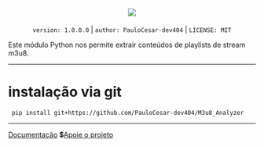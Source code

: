 <div align="center">
  <h1><img src="logo.ico"></h1>
</div>

<p align="center">
  <code>version: 1.0.0.0</code> | <code>author: PauloCesar-dev404</code> | <code>LICENSE: MIT</code>
</p>



Este módulo Python nos permite extrair conteúdos de playlists de stream m3u8.


---
# instalação via git
````commandline
 pip install git+https://github.com/PauloCesar-dev404/M3u8_Analyzer

````



---
[Documentação](https://paulocesar-dev404.github.io/M3u8_Analyzer/)
💲[Apoie o projeto](https://apoia.se/paulocesar-dev404)
